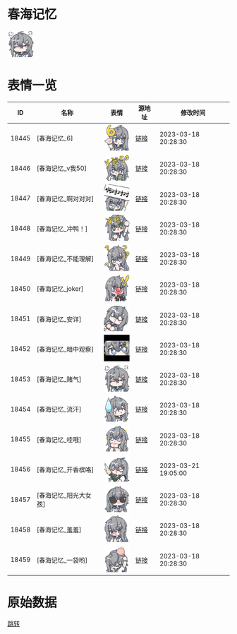 # 春海记忆

<img src="./cover.png" height="60" alt="cover" />

# 表情一览

|ID|名称|表情|源地址|修改时间|
|----|----|----|----|----|
|18445|[春海记忆_6]|<img src="./pic/018445_%5B春海记忆_6%5D.png" height="60" alt="6"/>|[链接](https://i0.hdslb.com/bfs/garb/ab8e932e6660ec99df54b76ac8f5d1bbf1e42746.png)|2023-03-18 20:28:30|
|18446|[春海记忆_v我50]|<img src="./pic/018446_%5B春海记忆_v我50%5D.png" height="60" alt="v我50"/>|[链接](https://i0.hdslb.com/bfs/garb/30d616e2f0817a53d0ca0bc160b13fd3bc491eae.png)|2023-03-18 20:28:30|
|18447|[春海记忆_啊对对对]|<img src="./pic/018447_%5B春海记忆_啊对对对%5D.png" height="60" alt="啊对对对"/>|[链接](https://i0.hdslb.com/bfs/garb/299ed78551b3ced9b10d99728746faf35b176201.png)|2023-03-18 20:28:30|
|18448|[春海记忆_冲鸭！]|<img src="./pic/018448_%5B春海记忆_冲鸭！%5D.png" height="60" alt="冲鸭！"/>|[链接](https://i0.hdslb.com/bfs/garb/56e937d4c063ed49953d9b51c67da569a04ef438.png)|2023-03-18 20:28:30|
|18449|[春海记忆_不能理解]|<img src="./pic/018449_%5B春海记忆_不能理解%5D.png" height="60" alt="不能理解"/>|[链接](https://i0.hdslb.com/bfs/garb/b1659267131bc10d880d74650c92e60568582e8c.png)|2023-03-18 20:28:30|
|18450|[春海记忆_joker]|<img src="./pic/018450_%5B春海记忆_joker%5D.png" height="60" alt="joker"/>|[链接](https://i0.hdslb.com/bfs/garb/a3cb3ec558216d179ff3541b9ce72e6925766747.png)|2023-03-18 20:28:30|
|18451|[春海记忆_安详]|<img src="./pic/018451_%5B春海记忆_安详%5D.png" height="60" alt="安详"/>|[链接](https://i0.hdslb.com/bfs/garb/d7d41fc3b4bf928d62aa2a825f2b41e068693b3f.png)|2023-03-18 20:28:30|
|18452|[春海记忆_暗中观察]|<img src="./pic/018452_%5B春海记忆_暗中观察%5D.png" height="60" alt="暗中观察"/>|[链接](https://i0.hdslb.com/bfs/garb/24a981f9a1e62867f868d6cfdc61388cfc7a9576.png)|2023-03-18 20:28:30|
|18453|[春海记忆_赌气]|<img src="./pic/018453_%5B春海记忆_赌气%5D.png" height="60" alt="赌气"/>|[链接](https://i0.hdslb.com/bfs/garb/3cc40527fd07393c4dfed1fd1d8a45a6f2b0f34c.png)|2023-03-18 20:28:30|
|18454|[春海记忆_流汗]|<img src="./pic/018454_%5B春海记忆_流汗%5D.png" height="60" alt="流汗"/>|[链接](https://i0.hdslb.com/bfs/garb/b341711252c1bf185c5b7e1829c219884af6645e.png)|2023-03-18 20:28:30|
|18455|[春海记忆_哇哦]|<img src="./pic/018455_%5B春海记忆_哇哦%5D.png" height="60" alt="哇哦"/>|[链接](https://i0.hdslb.com/bfs/garb/dcd8187c87970994cf229e87e24067d61a63e47e.png)|2023-03-18 20:28:30|
|18456|[春海记忆_开香槟咯]|<img src="./pic/018456_%5B春海记忆_开香槟咯%5D.png" height="60" alt="开香槟咯"/>|[链接](https://i0.hdslb.com/bfs/garb/c45e03d271fa67416aed35052c6165412dafd5ae.png)|2023-03-21 19:05:00|
|18457|[春海记忆_阳光大女孩]|<img src="./pic/018457_%5B春海记忆_阳光大女孩%5D.png" height="60" alt="阳光大女孩"/>|[链接](https://i0.hdslb.com/bfs/garb/3789f32aea22bd2f6287abd98307dbed41c93255.png)|2023-03-18 20:28:30|
|18458|[春海记忆_羞羞]|<img src="./pic/018458_%5B春海记忆_羞羞%5D.png" height="60" alt="羞羞"/>|[链接](https://i0.hdslb.com/bfs/garb/d3b6f162b2270901b13f3dd027bf150266727080.png)|2023-03-18 20:28:30|
|18459|[春海记忆_一袋哟]|<img src="./pic/018459_%5B春海记忆_一袋哟%5D.png" height="60" alt="一袋哟"/>|[链接](https://i0.hdslb.com/bfs/garb/f8b61f8239b7db1be5651eeb6f95f5b0f3c14341.png)|2023-03-18 20:28:30|

# 原始数据

[跳转](./raw.json)

